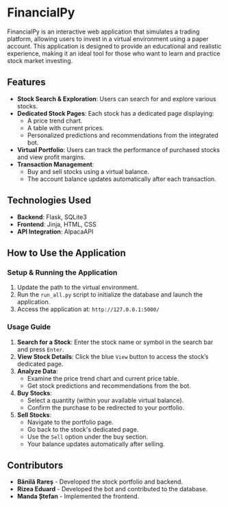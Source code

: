 # FinancialPy

FinancialPy is an interactive web application that simulates a trading platform, allowing users to invest in a virtual environment using a paper account. This application is designed to provide an educational and realistic experience, making it an ideal tool for those who want to learn and practice stock market investing.

## Features

- **Stock Search & Exploration**: Users can search for and explore various stocks.
- **Dedicated Stock Pages**: Each stock has a dedicated page displaying:
  - A price trend chart.
  - A table with current prices.
  - Personalized predictions and recommendations from the integrated bot.
- **Virtual Portfolio**: Users can track the performance of purchased stocks and view profit margins.
- **Transaction Management**:
  - Buy and sell stocks using a virtual balance.
  - The account balance updates automatically after each transaction.

## Technologies Used

- **Backend**: Flask, SQLite3
- **Frontend**: Jinja, HTML, CSS
- **API Integration**: AlpacaAPI

## How to Use the Application

### Setup & Running the Application
1. Update the path to the virtual environment.
2. Run the `run_all.py` script to initialize the database and launch the application.
3. Access the application at: `http://127.0.0.1:5000/`

### Usage Guide
1. **Search for a Stock**: Enter the stock name or symbol in the search bar and press `Enter`.
2. **View Stock Details**: Click the blue `View` button to access the stock’s dedicated page.
3. **Analyze Data**:
   - Examine the price trend chart and current price table.
   - Get stock predictions and recommendations from the bot.
4. **Buy Stocks**:
   - Select a quantity (within your available virtual balance).
   - Confirm the purchase to be redirected to your portfolio.
5. **Sell Stocks**:
   - Navigate to the portfolio page.
   - Go back to the stock's dedicated page.
   - Use the `Sell` option under the buy section.
   - Your balance updates automatically after selling.

## Contributors

- **Bănilă Rareș** - Developed the stock portfolio and backend.
- **Rizea Eduard** - Developed the bot and contributed to the database.
- **Manda Ștefan** - Implemented the frontend.

